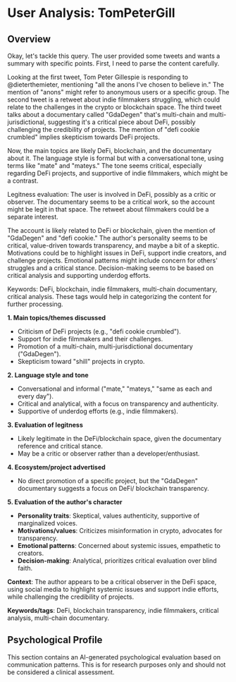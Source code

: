 # User Analysis: TomPeterGill

## Overview

<think>
Okay, let's tackle this query. The user provided some tweets and wants a summary with specific points. First, I need to parse the content carefully.

Looking at the first tweet, Tom Peter Gillespie is responding to @dieterthemieter, mentioning "all the anons I've chosen to believe in." The mention of "anons" might refer to anonymous users or a specific group. The second tweet is a retweet about indie filmmakers struggling, which could relate to the challenges in the crypto or blockchain space. The third tweet talks about a documentary called "GdaDegen" that's multi-chain and multi-jurisdictional, suggesting it's a critical piece about DeFi, possibly challenging the credibility of projects. The mention of "defi cookie crumbled" implies skepticism towards DeFi projects.

Now, the main topics are likely DeFi, blockchain, and the documentary about it. The language style is formal but with a conversational tone, using terms like "mate" and "mateys." The tone seems critical, especially regarding DeFi projects, and supportive of indie filmmakers, which might be a contrast.

Legitness evaluation: The user is involved in DeFi, possibly as a critic or observer. The documentary seems to be a critical work, so the account might be legit in that space. The retweet about filmmakers could be a separate interest.

The account is likely related to DeFi or blockchain, given the mention of "GdaDegen" and "defi cookie." The author's personality seems to be critical, value-driven towards transparency, and maybe a bit of a skeptic. Motivations could be to highlight issues in DeFi, support indie creators, and challenge projects. Emotional patterns might include concern for others' struggles and a critical stance. Decision-making seems to be based on critical analysis and supporting underdog efforts.

Keywords: DeFi, blockchain, indie filmmakers, multi-chain documentary, critical analysis. These tags would help in categorizing the content for further processing.
</think>

**1. Main topics/themes discussed**  
- Criticism of DeFi projects (e.g., "defi cookie crumbled").  
- Support for indie filmmakers and their challenges.  
- Promotion of a multi-chain, multi-jurisdictional documentary ("GdaDegen").  
- Skepticism toward "shill" projects in crypto.  

**2. Language style and tone**  
- Conversational and informal ("mate," "mateys," "same as each and every day").  
- Critical and analytical, with a focus on transparency and authenticity.  
- Supportive of underdog efforts (e.g., indie filmmakers).  

**3. Evaluation of legitness**  
- Likely legitimate in the DeFi/blockchain space, given the documentary reference and critical stance.  
- May be a critic or observer rather than a developer/enthusiast.  

**4. Ecosystem/project advertised**  
- No direct promotion of a specific project, but the "GdaDegen" documentary suggests a focus on DeFi/ blockchain transparency.  

**5. Evaluation of the author's character**  
- **Personality traits**: Skeptical, values authenticity, supportive of marginalized voices.  
- **Motivations/values**: Criticizes misinformation in crypto, advocates for transparency.  
- **Emotional patterns**: Concerned about systemic issues, empathetic to creators.  
- **Decision-making**: Analytical, prioritizes critical evaluation over blind faith.  

**Context**: The author appears to be a critical observer in the DeFi space, using social media to highlight systemic issues and support indie efforts, while challenging the credibility of projects.  

**Keywords/tags**: DeFi, blockchain transparency, indie filmmakers, critical analysis, multi-chain documentary.

## Psychological Profile

This section contains an AI-generated psychological evaluation based on communication patterns. This is for research purposes only and should not be considered a clinical assessment.